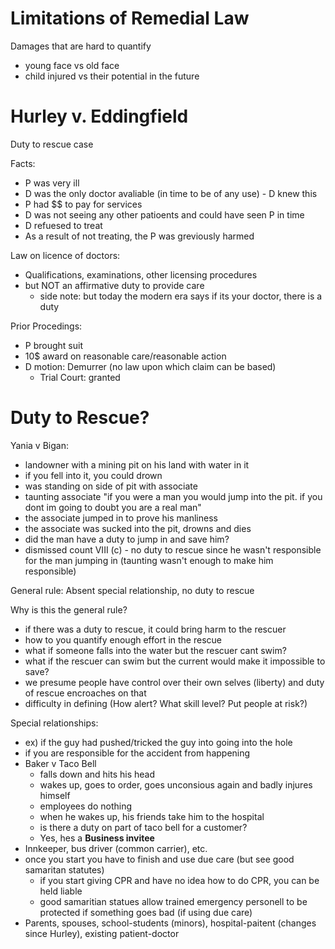 # Limitations of Remedial Law

Damages that are hard to quantify
  * young face vs old face
  * child injured vs their potential in the future

# Hurley v. Eddingfield

Duty to rescue case

Facts:
* P was very ill
* D was the only doctor avaliable (in time to be of any use) - D knew this
* P had $$ to pay for services
* D was not seeing any other patioents and could have seen P in time
* D refuesed to treat
* As a result of not treating, the P was greviously harmed

Law on licence of doctors:
  * Qualifications, examinations, other licensing procedures
  * but NOT an affirmative duty to provide care
      * side note: but today the modern era says if its your doctor, there is a duty

Prior Procedings:
* P brought suit
* 10$ award on reasonable care/reasonable action
* D motion: Demurrer (no law upon which claim can be based)
  * Trial Court: granted

# Duty to Rescue?

Yania v Bigan:
  * landowner with a mining pit on his land with water in it
  * if you fell into it, you could drown
  * was standing on side of pit with associate
  * taunting associate "if you were a man you would jump into the pit. if you dont im going to doubt you are a real man"
  * the associate jumped in to prove his manliness
  * the associate was sucked into the pit, drowns and dies
  * did the man have a duty to jump in and save him?
  * dismissed count VIII (c) - no duty to rescue since he wasn't responsible for the man jumping in (taunting wasn't enough to make him responsible)
  
General rule: Absent special relationship, no duty to rescue

Why is this the general rule?
  * if there was a duty to rescue, it could bring harm to the rescuer
  * how to you quantify enough effort in the rescue
  * what if someone falls into the water but the rescuer cant swim?
  * what if the rescuer can swim but the current would make it impossible to save?
  * we presume people have control over their own selves (liberty) and duty of rescue encroaches on that
  * difficulty in defining (How alert? What skill level? Put people at risk?)

Special relationships:
  * ex) if the guy had pushed/tricked the guy into going into the hole
  * if you are responsible for the accident from happening
  * Baker v Taco Bell
    * falls down and hits his head
    * wakes up, goes to order, goes unconsious again and badly injures himself
    * employees do nothing
    * when he wakes up, his friends take him to the hospital
    * is there a duty on part of taco bell for a customer?
    * Yes, hes a **Business invitee**
  * Innkeeper, bus driver (common carrier), etc.
  * once you start you have to finish and use due care (but see good samaritan statutes)
    * if you start giving CPR and have no idea how to do CPR, you can be held liable
    * good samaritian statues allow trained emergency personell to be protected if something goes bad (if using due care)
  * Parents, spouses, school-students (minors), hospital-paitent (changes since Hurley), existing patient-doctor


